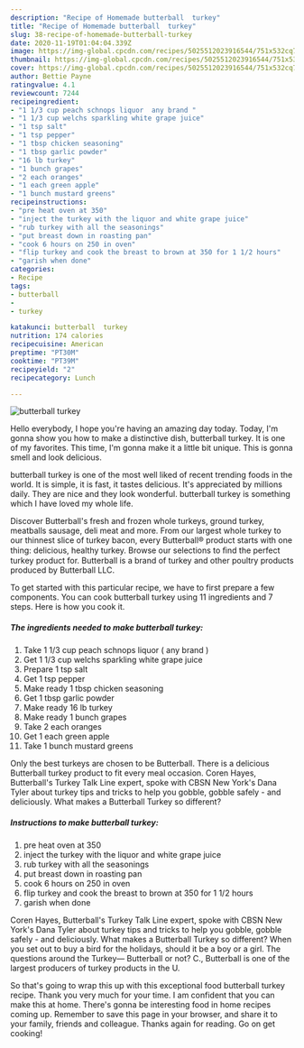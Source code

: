 ```yaml
---
description: "Recipe of Homemade butterball  turkey"
title: "Recipe of Homemade butterball  turkey"
slug: 38-recipe-of-homemade-butterball-turkey
date: 2020-11-19T01:04:04.339Z
image: https://img-global.cpcdn.com/recipes/5025512023916544/751x532cq70/butterball-turkey-recipe-main-photo.jpg
thumbnail: https://img-global.cpcdn.com/recipes/5025512023916544/751x532cq70/butterball-turkey-recipe-main-photo.jpg
cover: https://img-global.cpcdn.com/recipes/5025512023916544/751x532cq70/butterball-turkey-recipe-main-photo.jpg
author: Bettie Payne
ratingvalue: 4.1
reviewcount: 7244
recipeingredient:
- "1 1/3 cup peach schnops liquor  any brand "
- "1 1/3 cup welchs sparkling white grape juice"
- "1 tsp salt"
- "1 tsp pepper"
- "1 tbsp chicken seasoning"
- "1 tbsp garlic powder"
- "16 lb turkey"
- "1 bunch grapes"
- "2 each oranges"
- "1 each green apple"
- "1 bunch mustard greens"
recipeinstructions:
- "pre heat oven at 350"
- "inject the turkey with the liquor and white grape juice"
- "rub turkey with all the seasonings"
- "put breast down in roasting pan"
- "cook 6 hours on 250 in oven"
- "flip turkey and cook the breast to brown at 350 for 1 1/2 hours"
- "garish when done"
categories:
- Recipe
tags:
- butterball
- 
- turkey

katakunci: butterball  turkey 
nutrition: 174 calories
recipecuisine: American
preptime: "PT30M"
cooktime: "PT39M"
recipeyield: "2"
recipecategory: Lunch

---
```



![butterball  turkey](https://img-global.cpcdn.com/recipes/5025512023916544/751x532cq70/butterball-turkey-recipe-main-photo.jpg)

Hello everybody, I hope you're having an amazing day today. Today, I'm gonna show you how to make a distinctive dish, butterball  turkey. It is one of my favorites. This time, I'm gonna make it a little bit unique. This is gonna smell and look delicious.

butterball  turkey is one of the most well liked of recent trending foods in the world. It is simple, it is fast, it tastes delicious. It's appreciated by millions daily. They are nice and they look wonderful. butterball  turkey is something which I have loved my whole life.

Discover Butterball&#39;s fresh and frozen whole turkeys, ground turkey, meatballs sausage, deli meat and more. From our largest whole turkey to our thinnest slice of turkey bacon, every Butterball® product starts with one thing: delicious, healthy turkey. Browse our selections to ﬁnd the perfect turkey product for. Butterball is a brand of turkey and other poultry products produced by Butterball LLC.


To get started with this particular recipe, we have to first prepare a few components. You can cook butterball  turkey using 11 ingredients and 7 steps. Here is how you cook it.

<!--inarticleads1-->

##### The ingredients needed to make butterball  turkey:

1. Take 1 1/3 cup peach schnops liquor ( any brand )
1. Get 1 1/3 cup welchs sparkling white grape juice
1. Prepare 1 tsp salt
1. Get 1 tsp pepper
1. Make ready 1 tbsp chicken seasoning
1. Get 1 tbsp garlic powder
1. Make ready 16 lb turkey
1. Make ready 1 bunch grapes
1. Take 2 each oranges
1. Get 1 each green apple
1. Take 1 bunch mustard greens


Only the best turkeys are chosen to be Butterball. There is a delicious Butterball turkey product to fit every meal occasion. Coren Hayes, Butterball&#39;s Turkey Talk Line expert, spoke with CBSN New York&#39;s Dana Tyler about turkey tips and tricks to help you gobble, gobble safely - and deliciously. What makes a Butterball Turkey so different? 

<!--inarticleads2-->

##### Instructions to make butterball  turkey:

1. pre heat oven at 350
1. inject the turkey with the liquor and white grape juice
1. rub turkey with all the seasonings
1. put breast down in roasting pan
1. cook 6 hours on 250 in oven
1. flip turkey and cook the breast to brown at 350 for 1 1/2 hours
1. garish when done


Coren Hayes, Butterball&#39;s Turkey Talk Line expert, spoke with CBSN New York&#39;s Dana Tyler about turkey tips and tricks to help you gobble, gobble safely - and deliciously. What makes a Butterball Turkey so different? When you set out to buy a bird for the holidays, should it be a boy or a girl. The questions around the Turkey— Butterball or not? C., Butterball is one of the largest producers of turkey products in the U. 

So that's going to wrap this up with this exceptional food butterball  turkey recipe. Thank you very much for your time. I am confident that you can make this at home. There's gonna be interesting food in home recipes coming up. Remember to save this page in your browser, and share it to your family, friends and colleague. Thanks again for reading. Go on get cooking!
